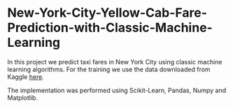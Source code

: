 # New-York-City-Yellow-Cab-Fare-Prediction-with-Classic-Machine-Learning

In this project we predict taxi fares in New York City using classic machine learning algorithms. For the training we use the data downloaded from Kaggle <a href="https://www.kaggle.com/dansbecker/new-york-city-taxi-fare-prediction">here</a>.

The implementation was performed using Scikit-Learn, Pandas, Numpy and Matplotlib.

